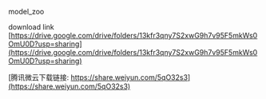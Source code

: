 model_zoo

download link [https://drive.google.com/drive/folders/13kfr3qny7S2xwG9h7v95F5mkWs0OmU0D?usp=sharing](https://drive.google.com/drive/folders/13kfr3qny7S2xwG9h7v95F5mkWs0OmU0D?usp=sharing)

[腾讯微云下载链接: https://share.weiyun.com/5qO32s3](https://share.weiyun.com/5qO32s3)
